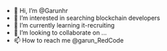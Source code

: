 - 👋 Hi, I’m @Garunhr
- 👀 I’m interested in searching blockchain developers
- 🌱 I’m currently learning it-recruiting
- 💞️ I’m looking to collaborate on ...
- 📫 How to reach me @garun_RedCode

<!---
Garunhr/Garunhr is a ✨ special ✨ repository because its `README.md` (this file) appears on your GitHub profile.
You can click the Preview link to take a look at your changes.
--->
